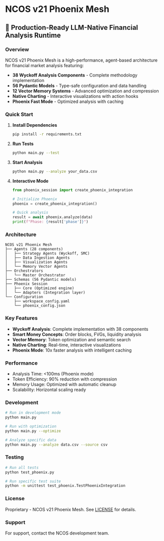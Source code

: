 # NCOS v21 Phoenix Mesh

## 🚀 Production-Ready LLM-Native Financial Analysis Runtime

### Overview
NCOS v21 Phoenix Mesh is a high-performance, agent-based architecture for financial market analysis featuring:

- **38 Wyckoff Analysis Components** - Complete methodology implementation
- **56 Pydantic Models** - Type-safe configuration and data handling
- **12 Vector Memory Systems** - Advanced optimization and compression
- **Native Charting** - Interactive visualizations with action hooks
- **Phoenix Fast Mode** - Optimized analysis with caching

### Quick Start

1. **Install Dependencies**
   ```bash
   pip install -r requirements.txt
   ```

2. **Run Tests**
   ```bash
   python main.py --test
   ```

3. **Start Analysis**
   ```bash
   python main.py --analyze your_data.csv
   ```

4. **Interactive Mode**
   ```python
   from phoenix_session import create_phoenix_integration

   # Initialize Phoenix
   phoenix = create_phoenix_integration()

   # Quick analysis
   result = await phoenix.analyze(data)
   print(f"Phase: {result['phase']}")
   ```

### Architecture

```
NCOS v21 Phoenix Mesh
├── Agents (28 components)
│   ├── Strategy Agents (Wyckoff, SMC)
│   ├── Data Ingestion Agents
│   ├── Visualization Agents
│   └── Memory Vector Agents
├── Orchestrators
│   └── Master Orchestrator
├── Schemas (56 Pydantic models)
├── Phoenix Session
│   ├── Core (Optimized engine)
│   └── Adapters (Integration layer)
└── Configuration
    ├── workspace_config.yaml
    └── phoenix_config.json
```

### Key Features

- **Wyckoff Analysis**: Complete implementation with 38 components
- **Smart Money Concepts**: Order blocks, FVGs, liquidity analysis
- **Vector Memory**: Token optimization and semantic search
- **Native Charting**: Real-time, interactive visualizations
- **Phoenix Mode**: 10x faster analysis with intelligent caching

### Performance

- Analysis Time: <100ms (Phoenix mode)
- Token Efficiency: 90% reduction with compression
- Memory Usage: Optimized with automatic cleanup
- Scalability: Horizontal scaling ready

### Development

```bash
# Run in development mode
python main.py

# Run with optimization
python main.py --optimize

# Analyze specific data
python main.py --analyze data.csv --source csv
```

### Testing

```bash
# Run all tests
python test_phoenix.py

# Run specific test suite
python -m unittest test_phoenix.TestPhoenixIntegration
```

### License
Proprietary - NCOS v21 Phoenix Mesh. See [LICENSE](LICENSE) for details.

### Support
For support, contact the NCOS development team.
